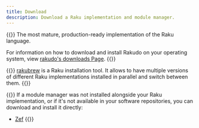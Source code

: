 ```yaml
---
title: Download
description: Download a Raku implementation and module manager.
---
```


{{<fullsection id="Rakudo" heading="Rakudo">}}
The most mature, production-ready implementation of the Raku language.

For information on how to download and install Rakudo on your operating system, view [rakudo's downloads Page](https://rakudo.org/downloads).
{{</fullsection>}}

{{<fullsection id="Rakubrew" heading="Rakubrew">}}
[rakubrew](https://rakubrew.org/) is a Raku installation
tool. It allows to have multiple versions of different Raku implementations
installed in parallel and switch between them.
{{</fullsection>}}

{{<fullsection id="ModuleManager" heading="Module Manager">}}
If a module manager was not installed alongside your Raku implementation, or if it's not available in your software repositories, you can download and install it directly:
- [Zef](https://github.com/ugexe/zef)
{{</fullsection>}}